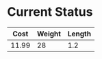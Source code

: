 
# Current Status
| Cost  | Weight | Length |
|    -  |   -    |  -     |
| 11.99 |  28    | 1.2    | 
